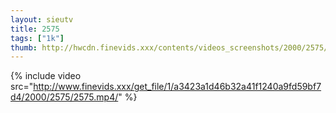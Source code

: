 ```yaml
--- 
layout: sieutv
title: 2575
tags: ["1k"]
thumb: http://hwcdn.finevids.xxx/contents/videos_screenshots/2000/2575/preview.mp4.jpg
---
```

{% include video src="http://www.finevids.xxx/get_file/1/a3423a1d46b32a41f1240a9fd59bf7d4/2000/2575/2575.mp4/" %} 
